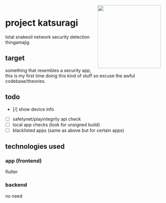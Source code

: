 <div style="float: right; text-align: center;">
    <div>
        <img src="https://64.media.tumblr.com/3bb403fdf219b0fd5bf4573b9de1c3e4/tumblr_ov3awmIDRW1vm1a59o1_500.gif" width="200" height="auto" align="right" style="float: right; margin: 0 10px 0 0;">
    </div>
</div>


# project katsuragi
total snakeoil network security detection thingamajig

## target
something that resembles a security app, this is my first time doing this kind of stuff so excuse the awful codebase/theories.

## todo
- [/] show device info
- [ ] safetynet/playintegrity api check
- [ ] local app checks (look for unsigned build)
- [ ] blacklisted apps (same as above but for certain apps)

## technologies used

### app (frontend)
flutter

### backend
no need
